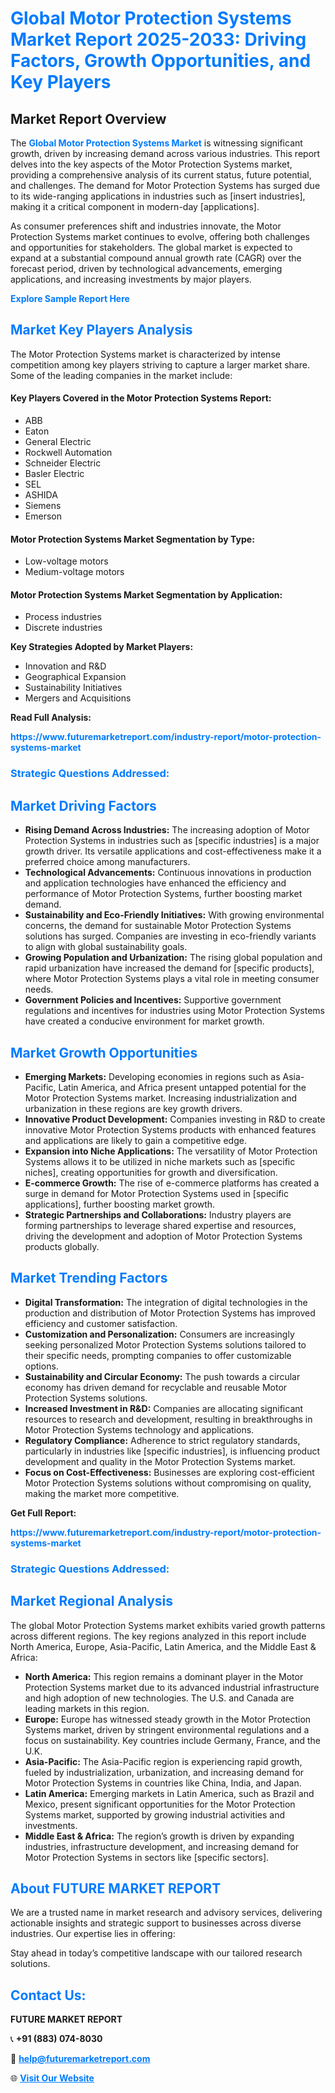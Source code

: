 <h1 style="color: #007BFF;">Global Motor Protection Systems Market Report 2025-2033: Driving Factors, Growth Opportunities, and Key Players</h1>

<section id="overview">
<h2>Market Report Overview</h2>
<p>The <a href="https://www.futuremarketreport.com/industry-report/motor-protection-systems-market" style="color: #007BFF; text-decoration: none;"><strong>Global Motor Protection Systems Market</strong></a> is witnessing significant growth, driven by increasing demand across various industries. This report delves into the key aspects of the Motor Protection Systems market, providing a comprehensive analysis of its current status, future potential, and challenges. The demand for Motor Protection Systems has surged due to its wide-ranging applications in industries such as [insert industries], making it a critical component in modern-day [applications].</p>
<p>As consumer preferences shift and industries innovate, the Motor Protection Systems market continues to evolve, offering both challenges and opportunities for stakeholders. The global market is expected to expand at a substantial compound annual growth rate (CAGR) over the forecast period, driven by technological advancements, emerging applications, and increasing investments by major players.</p>
</section>

<section id="overview">
<p><a href="https://www.futuremarketreport.com/request-sample/reportId=104632" style="color: #007BFF; text-decoration: none;"><strong>Explore Sample Report Here</strong></a></p>
</section>

<section id="key-players">
<h2 style="color: #007BFF;">Market Key Players Analysis</h2>
<p>The Motor Protection Systems market is characterized by intense competition among key players striving to capture a larger market share. Some of the leading companies in the market include:</p>
<h4>Key Players Covered in the Motor Protection Systems Report:</h4>
<ul><li>ABB</li><li>Eaton</li><li>General Electric</li><li>Rockwell Automation</li><li>Schneider Electric</li><li>Basler Electric</li><li>SEL</li><li>ASHIDA</li><li>Siemens</li><li>Emerson</li></ul>
<h4>Motor Protection Systems Market Segmentation by Type:</h4>
<ul><li>Low-voltage motors</li><li>Medium-voltage motors</li></ul>

<h4>Motor Protection Systems Market Segmentation by Application:</h4>
<ul><li>Process industries</li><li>Discrete industries</li></ul>
<p><strong>Key Strategies Adopted by Market Players:</strong></p>
<ul>
<li>Innovation and R&D</li>
<li>Geographical Expansion</li>
<li>Sustainability Initiatives</li>
<li>Mergers and Acquisitions</li>
</ul>
</section>

<section>
<p><strong>Read Full Analysis: </strong></p><a href="https://www.futuremarketreport.com/industry-report/motor-protection-systems-market" style="color: #007BFF; text-decoration: none;"><strong>https://www.futuremarketreport.com/industry-report/motor-protection-systems-market</strong></a>
<h3 style="color: #007BFF;">Strategic Questions Addressed:</h3>
</section>

<section id="driving-factors">
<h2 style="color: #007BFF;">Market Driving Factors</h2>
<ul>
<li><strong>Rising Demand Across Industries:</strong> The increasing adoption of Motor Protection Systems in industries such as [specific industries] is a major growth driver. Its versatile applications and cost-effectiveness make it a preferred choice among manufacturers.</li>
<li><strong>Technological Advancements:</strong> Continuous innovations in production and application technologies have enhanced the efficiency and performance of Motor Protection Systems, further boosting market demand.</li>
<li><strong>Sustainability and Eco-Friendly Initiatives:</strong> With growing environmental concerns, the demand for sustainable Motor Protection Systems solutions has surged. Companies are investing in eco-friendly variants to align with global sustainability goals.</li>
<li><strong>Growing Population and Urbanization:</strong> The rising global population and rapid urbanization have increased the demand for [specific products], where Motor Protection Systems plays a vital role in meeting consumer needs.</li>
<li><strong>Government Policies and Incentives:</strong> Supportive government regulations and incentives for industries using Motor Protection Systems have created a conducive environment for market growth.</li>
</ul>
</section>

<section id="growth-opportunities">
<h2 style="color: #007BFF;">Market Growth Opportunities</h2>
<ul>
<li><strong>Emerging Markets:</strong> Developing economies in regions such as Asia-Pacific, Latin America, and Africa present untapped potential for the Motor Protection Systems market. Increasing industrialization and urbanization in these regions are key growth drivers.</li>
<li><strong>Innovative Product Development:</strong> Companies investing in R&D to create innovative Motor Protection Systems products with enhanced features and applications are likely to gain a competitive edge.</li>
<li><strong>Expansion into Niche Applications:</strong> The versatility of Motor Protection Systems allows it to be utilized in niche markets such as [specific niches], creating opportunities for growth and diversification.</li>
<li><strong>E-commerce Growth:</strong> The rise of e-commerce platforms has created a surge in demand for Motor Protection Systems used in [specific applications], further boosting market growth.</li>
<li><strong>Strategic Partnerships and Collaborations:</strong> Industry players are forming partnerships to leverage shared expertise and resources, driving the development and adoption of Motor Protection Systems products globally.</li>
</ul>
</section>

<section id="trending-factors">
<h2 style="color: #007BFF;">Market Trending Factors</h2>
<ul>
<li><strong>Digital Transformation:</strong> The integration of digital technologies in the production and distribution of Motor Protection Systems has improved efficiency and customer satisfaction.</li>
<li><strong>Customization and Personalization:</strong> Consumers are increasingly seeking personalized Motor Protection Systems solutions tailored to their specific needs, prompting companies to offer customizable options.</li>
<li><strong>Sustainability and Circular Economy:</strong> The push towards a circular economy has driven demand for recyclable and reusable Motor Protection Systems solutions.</li>
<li><strong>Increased Investment in R&D:</strong> Companies are allocating significant resources to research and development, resulting in breakthroughs in Motor Protection Systems technology and applications.</li>
<li><strong>Regulatory Compliance:</strong> Adherence to strict regulatory standards, particularly in industries like [specific industries], is influencing product development and quality in the Motor Protection Systems market.</li>
<li><strong>Focus on Cost-Effectiveness:</strong> Businesses are exploring cost-efficient Motor Protection Systems solutions without compromising on quality, making the market more competitive.</li>
</ul>
</section>

<section>
<p><strong>Get Full Report: </strong></p><a href="https://www.futuremarketreport.com/industry-report/motor-protection-systems-market" style="color: #007BFF; text-decoration: none;"><strong>https://www.futuremarketreport.com/industry-report/motor-protection-systems-market</strong></a>
<h3 style="color: #007BFF;">Strategic Questions Addressed:</h3>
</section>


<section id="regional-analysis">
<h2 style="color: #007BFF;">Market Regional Analysis</h2>
<p>The global Motor Protection Systems market exhibits varied growth patterns across different regions. The key regions analyzed in this report include North America, Europe, Asia-Pacific, Latin America, and the Middle East & Africa:</p>
<ul>
<li><strong>North America:</strong> This region remains a dominant player in the Motor Protection Systems market due to its advanced industrial infrastructure and high adoption of new technologies. The U.S. and Canada are leading markets in this region.</li>
<li><strong>Europe:</strong> Europe has witnessed steady growth in the Motor Protection Systems market, driven by stringent environmental regulations and a focus on sustainability. Key countries include Germany, France, and the U.K.</li>
<li><strong>Asia-Pacific:</strong> The Asia-Pacific region is experiencing rapid growth, fueled by industrialization, urbanization, and increasing demand for Motor Protection Systems in countries like China, India, and Japan.</li>
<li><strong>Latin America:</strong> Emerging markets in Latin America, such as Brazil and Mexico, present significant opportunities for the Motor Protection Systems market, supported by growing industrial activities and investments.</li>
<li><strong>Middle East & Africa:</strong> The region’s growth is driven by expanding industries, infrastructure development, and increasing demand for Motor Protection Systems in sectors like [specific sectors].</li>
</ul>
</section>

<footer>
<h2 style="color: #007BFF;">About FUTURE MARKET REPORT</h2>
<p>We are a trusted name in market research and advisory services, delivering actionable insights and strategic support to businesses across diverse industries. Our expertise lies in offering:</p>

<p>Stay ahead in today’s competitive landscape with our tailored research solutions.</p>

<h2 style="color: #007BFF;">Contact Us:</h2>
<p><strong>FUTURE MARKET REPORT</strong></p>
<p>📞 <strong>+91 (883) 074-8030</strong></p>
<p>📧 <strong><a href="mailto:help@futuremarketreport.com" style="color: #007BFF;">help@futuremarketreport.com</a></strong></p>
<p>🌐 <strong><a href="https://www.futuremarketreport.com/" style="color: #007BFF;">Visit Our Website</a></strong></p>
</footer>
